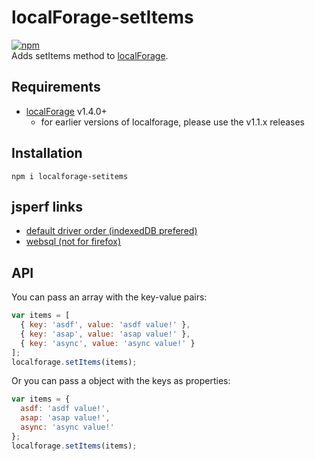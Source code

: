 localForage-setItems
====================
[![npm](https://img.shields.io/npm/dm/localforage-setitems.svg)](https://www.npmjs.com/package/localforage-setitems)  
Adds setItems method to [localForage](https://github.com/mozilla/localForage).

## Requirements

* [localForage](https://github.com/mozilla/localForage) v1.4.0+
  * for earlier versions of localforage, please use the v1.1.x releases

## Installation
`npm i localforage-setitems`


## jsperf links
* [default driver order (indexedDB prefered)](https://jsperf.com/localforage-setitems-2017/1)
* [websql (not for firefox)](https://jsperf.com/localforage-setitems-websql-2017b/1)

## API
You can pass an array with the key-value pairs:
```js
var items = [
  { key: 'asdf', value: 'asdf value!' },
  { key: 'asap', value: 'asap value!' },
  { key: 'async', value: 'async value!' }
];
localforage.setItems(items);
```

Or you can pass a object with the keys as properties:
```js
var items = {
  asdf: 'asdf value!',
  asap: 'asap value!',
  async: 'async value!'
};
localforage.setItems(items);
```
